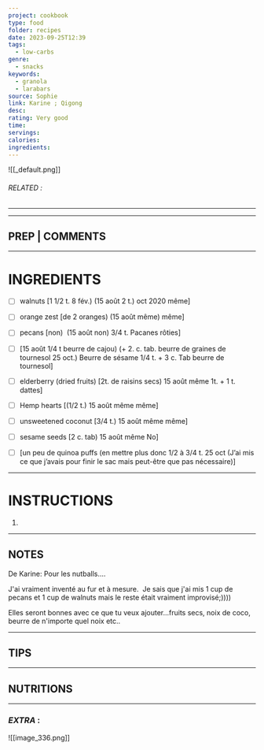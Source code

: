 ```yaml
---
project: cookbook
type: food
folder: recipes
date: 2023-09-25T12:39
tags:
  - low-carbs
genre:
  - snacks
keywords:
  - granola
  - larabars
source: Sophie
link: Karine ; Qigong
desc: 
rating: Very good
time: 
servings: 
calories: 
ingredients:
---
```


![[_default.png]]
###### *RELATED* : 
---


---
## PREP | COMMENTS



---
# INGREDIENTS

- [ ] walnuts [1 1/2 t. 8 fév.) (15 août 2 t.) oct 2020 même] 
- [ ] orange zest [de 2 oranges) (15 août même) même]
- [ ] pecans [non)  (15 août non) 3/4 t. Pacanes rôties]

- [ ] [15 août 1/4 t beurre de cajou) (+ 2. c. tab. beurre de graines de tournesol 25 oct.) Beurre de sésame 1/4 t. + 3 c. Tab beurre de tournesol]

- [ ] elderberry (dried fruits) [2t. de raisins secs) 15 août même 1t. + 1 t. dattes]
- [ ] Hemp hearts [(1/2 t.) 15 août même même]
- [ ] unsweetened coconut [3/4 t.) 15 août même même]
- [ ] sesame seeds [2 c. tab) 15 août même No]

- [ ] [un peu de quinoa puffs (en mettre plus donc 1/2 à 3/4 t. 25 oct (J’ai mis ce que j’avais pour finir le sac mais peut-être que pas nécessaire)] 

---
# INSTRUCTIONS

1. 

---
## NOTES

De Karine: Pour les nutballs....

J'ai vraiment inventé au fur et à mesure.  Je sais que j'ai mis 1 cup de pecans et 1 cup de walnuts mais le reste était vraiment improvisé;))))

Elles seront bonnes avec ce que tu veux ajouter...fruits secs, noix de coco, beurre de n'importe quel noix etc..

---
## TIPS



---
## NUTRITIONS



---
### *EXTRA* :



![[image_336.png]]